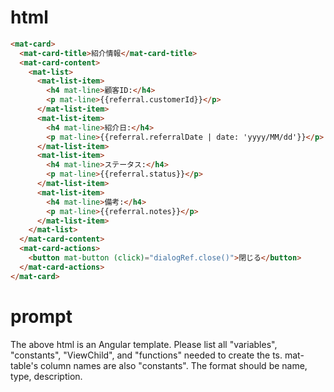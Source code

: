 # html
```html
<mat-card>
  <mat-card-title>紹介情報</mat-card-title>
  <mat-card-content>
    <mat-list>
      <mat-list-item>
        <h4 mat-line>顧客ID:</h4>
        <p mat-line>{{referral.customerId}}</p>
      </mat-list-item>
      <mat-list-item>
        <h4 mat-line>紹介日:</h4>
        <p mat-line>{{referral.referralDate | date: 'yyyy/MM/dd'}}</p>
      </mat-list-item>
      <mat-list-item>
        <h4 mat-line>ステータス:</h4>
        <p mat-line>{{referral.status}}</p>
      </mat-list-item>
      <mat-list-item>
        <h4 mat-line>備考:</h4>
        <p mat-line>{{referral.notes}}</p>
      </mat-list-item>
    </mat-list>
  </mat-card-content>
  <mat-card-actions>
    <button mat-button (click)="dialogRef.close()">閉じる</button>
  </mat-card-actions>
</mat-card>
```

# prompt
The above html is an Angular template.
Please list all "variables", "constants", "ViewChild", and "functions" needed to create the ts. mat-table's column names are also "constants".
The format should be name, type, description.

